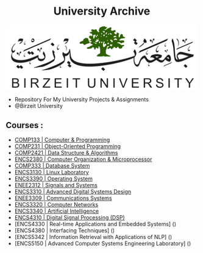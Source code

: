  <H1 align="center" > <strong> University Archive </strong> </H1>
 
![](bzu.png)
  - Repository For My University Projects & Assignments 
  - @Birzeit University  
## Courses :
  * [COMP133  | Computer & Programming](https://github.com/Eyab0/University/tree/main/COMP133%20-%20Computer%20%26%20Programming)
  * [COMP231  | Object-Oriented Programming](https://github.com/Eyab0/University/tree/main/COMP231%20-%20Object-Oriented%20Programming) 
  * [COMP2421 | Data Structure & Algorithms](https://github.com/Eyab0/University/tree/main/COMP2421%20-%20Data%20Structure%20%26%20Algorithms) 
  * [ENCS2380 | Computer Organization & Microprocessor](https://github.com/Eyab0/University/tree/main/ENCS2380%20-%20Computer%20Organization%20%26%20Microprocessor) 
  * [COMP333  | Database System](https://github.com/Eyab0/University/tree/main/COMP333%20-%20Database%20System) 
  * [ENCS3130 | Linux Laboratory](https://github.com/Eyab0/University/tree/main/ENCS3130%20-%20Linux%20Laboratory) 
  * [ENCS3390 | Operating System](https://github.com/Eyab0/University/tree/main/ENCS3390%20-%20Operating%20System) 
  * [ENEE2312 | Signals and Systems](https://github.com/Eyab0/University/tree/main/ENEE2312%20-%20Signals%20and%20Systems) 
  * [ENCS3310 | Advanced Digital Systems Design](https://github.com/Eyab0/University/tree/main/ENCS3310%20-%20Advanced%20Digital%20Systems%20Design) 
  * [ENEE3309 | Communications Systems](https://github.com/Eyab0/University/tree/main/ENEE3309%20-%20Communications%20Systems) 
  * [ENCS3320 | Computer Networks](https://github.com/Eyab0/University/tree/main/ENCS3320%20-%20Computer%20Networks) 
  * [ENCS3340 | Artificial Intelligence](https://github.com/Eyab0/University/tree/main/ENCS3340%20-%20Artificial%20Intelligence) 
  * [ENCS4310 | Digital Signal Processing (DSP)](https://github.com/Eyab0/University/tree/main/ENCS4310%20-%20Digital%20Signal%20Processing%20(DSP))
  * [ENCS4330 | Real-time Applications and Embedded Systems] ()
  * [ENCS4380 | Interfacing Techniques] ()
  * [ENCS5342 | Information Retrieval with Applications of NLP] ()
  * [ENCS5150 | Advanced Computer Systems Engineering Laboratory] ()
